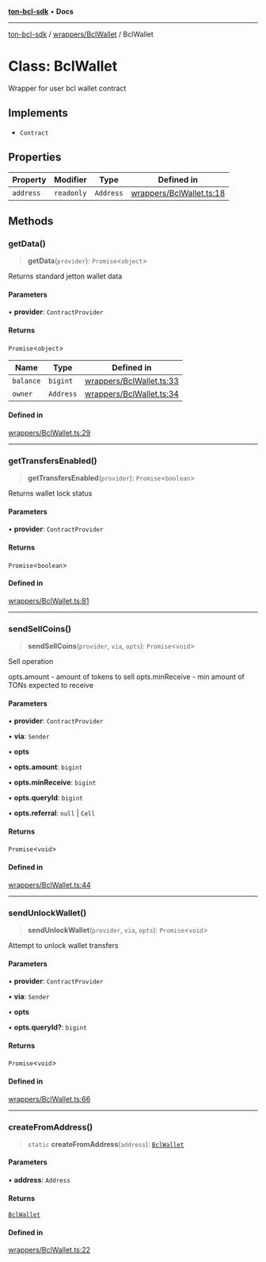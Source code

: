 [**ton-bcl-sdk**](../../../README.md) • **Docs**

***

[ton-bcl-sdk](../../../README.md) / [wrappers/BclWallet](../README.md) / BclWallet

# Class: BclWallet

Wrapper for user bcl wallet contract

## Implements

- `Contract`

## Properties

| Property | Modifier | Type | Defined in |
| ------ | ------ | ------ | ------ |
| `address` | `readonly` | `Address` | [wrappers/BclWallet.ts:18](https://github.com/ton-fun-tech/ton-bcl-sdk/blob/94d6b89dd4da487f7f59e76bb49397e251522dcd/src/wrappers/BclWallet.ts#L18) |

## Methods

### getData()

> **getData**(`provider`): `Promise`\<`object`\>

Returns standard jetton wallet data

#### Parameters

• **provider**: `ContractProvider`

#### Returns

`Promise`\<`object`\>

| Name | Type | Defined in |
| ------ | ------ | ------ |
| `balance` | `bigint` | [wrappers/BclWallet.ts:33](https://github.com/ton-fun-tech/ton-bcl-sdk/blob/94d6b89dd4da487f7f59e76bb49397e251522dcd/src/wrappers/BclWallet.ts#L33) |
| `owner` | `Address` | [wrappers/BclWallet.ts:34](https://github.com/ton-fun-tech/ton-bcl-sdk/blob/94d6b89dd4da487f7f59e76bb49397e251522dcd/src/wrappers/BclWallet.ts#L34) |

#### Defined in

[wrappers/BclWallet.ts:29](https://github.com/ton-fun-tech/ton-bcl-sdk/blob/94d6b89dd4da487f7f59e76bb49397e251522dcd/src/wrappers/BclWallet.ts#L29)

***

### getTransfersEnabled()

> **getTransfersEnabled**(`provider`): `Promise`\<`boolean`\>

Returns wallet lock status

#### Parameters

• **provider**: `ContractProvider`

#### Returns

`Promise`\<`boolean`\>

#### Defined in

[wrappers/BclWallet.ts:81](https://github.com/ton-fun-tech/ton-bcl-sdk/blob/94d6b89dd4da487f7f59e76bb49397e251522dcd/src/wrappers/BclWallet.ts#L81)

***

### sendSellCoins()

> **sendSellCoins**(`provider`, `via`, `opts`): `Promise`\<`void`\>

Sell operation

opts.amount - amount of tokens to sell
opts.minReceive - min amount of TONs expected to receive

#### Parameters

• **provider**: `ContractProvider`

• **via**: `Sender`

• **opts**

• **opts.amount**: `bigint`

• **opts.minReceive**: `bigint`

• **opts.queryId**: `bigint`

• **opts.referral**: `null` \| `Cell`

#### Returns

`Promise`\<`void`\>

#### Defined in

[wrappers/BclWallet.ts:44](https://github.com/ton-fun-tech/ton-bcl-sdk/blob/94d6b89dd4da487f7f59e76bb49397e251522dcd/src/wrappers/BclWallet.ts#L44)

***

### sendUnlockWallet()

> **sendUnlockWallet**(`provider`, `via`, `opts`): `Promise`\<`void`\>

Attempt to unlock wallet transfers

#### Parameters

• **provider**: `ContractProvider`

• **via**: `Sender`

• **opts**

• **opts.queryId?**: `bigint`

#### Returns

`Promise`\<`void`\>

#### Defined in

[wrappers/BclWallet.ts:66](https://github.com/ton-fun-tech/ton-bcl-sdk/blob/94d6b89dd4da487f7f59e76bb49397e251522dcd/src/wrappers/BclWallet.ts#L66)

***

### createFromAddress()

> `static` **createFromAddress**(`address`): [`BclWallet`](BclWallet.md)

#### Parameters

• **address**: `Address`

#### Returns

[`BclWallet`](BclWallet.md)

#### Defined in

[wrappers/BclWallet.ts:22](https://github.com/ton-fun-tech/ton-bcl-sdk/blob/94d6b89dd4da487f7f59e76bb49397e251522dcd/src/wrappers/BclWallet.ts#L22)
